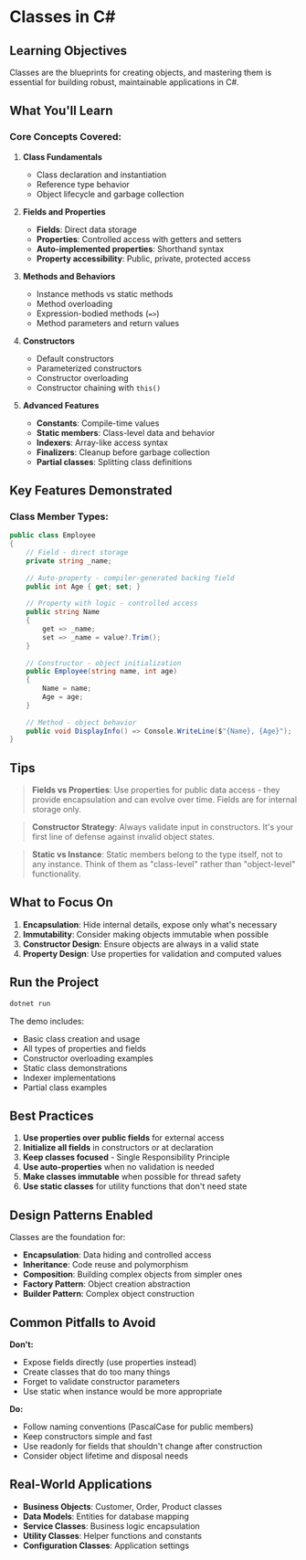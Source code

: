 # Classes in C#

## Learning Objectives

Classes are the blueprints for creating objects, and mastering them is essential for building robust, maintainable applications in C#.

## What You'll Learn

### Core Concepts Covered:

1. **Class Fundamentals**
   - Class declaration and instantiation
   - Reference type behavior
   - Object lifecycle and garbage collection

2. **Fields and Properties**
   - **Fields**: Direct data storage
   - **Properties**: Controlled access with getters and setters
   - **Auto-implemented properties**: Shorthand syntax
   - **Property accessibility**: Public, private, protected access

3. **Methods and Behaviors**
   - Instance methods vs static methods
   - Method overloading
   - Expression-bodied methods (`=>`)
   - Method parameters and return values

4. **Constructors**
   - Default constructors
   - Parameterized constructors
   - Constructor overloading
   - Constructor chaining with `this()`

5. **Advanced Features**
   - **Constants**: Compile-time values
   - **Static members**: Class-level data and behavior
   - **Indexers**: Array-like access syntax
   - **Finalizers**: Cleanup before garbage collection
   - **Partial classes**: Splitting class definitions

## Key Features Demonstrated

### Class Member Types:
```csharp
public class Employee
{
    // Field - direct storage
    private string _name;
    
    // Auto-property - compiler-generated backing field
    public int Age { get; set; }
    
    // Property with logic - controlled access
    public string Name 
    { 
        get => _name; 
        set => _name = value?.Trim(); 
    }
    
    // Constructor - object initialization
    public Employee(string name, int age)
    {
        Name = name;
        Age = age;
    }
    
    // Method - object behavior
    public void DisplayInfo() => Console.WriteLine($"{Name}, {Age}");
}
```

## Tips

> **Fields vs Properties**: Use properties for public data access - they provide encapsulation and can evolve over time. Fields are for internal storage only.

> **Constructor Strategy**: Always validate input in constructors. It's your first line of defense against invalid object states.

> **Static vs Instance**: Static members belong to the type itself, not to any instance. Think of them as "class-level" rather than "object-level" functionality.

## What to Focus On

1. **Encapsulation**: Hide internal details, expose only what's necessary
2. **Immutability**: Consider making objects immutable when possible
3. **Constructor Design**: Ensure objects are always in a valid state
4. **Property Design**: Use properties for validation and computed values

## Run the Project

```bash
dotnet run
```

The demo includes:
- Basic class creation and usage
- All types of properties and fields
- Constructor overloading examples
- Static class demonstrations
- Indexer implementations
- Partial class examples

## Best Practices

1. **Use properties over public fields** for external access
2. **Initialize all fields** in constructors or at declaration
3. **Keep classes focused** - Single Responsibility Principle
4. **Use auto-properties** when no validation is needed
5. **Make classes immutable** when possible for thread safety
6. **Use static classes** for utility functions that don't need state

## Design Patterns Enabled

Classes are the foundation for:
- **Encapsulation**: Data hiding and controlled access
- **Inheritance**: Code reuse and polymorphism
- **Composition**: Building complex objects from simpler ones
- **Factory Pattern**: Object creation abstraction
- **Builder Pattern**: Complex object construction

## Common Pitfalls to Avoid

**Don't:**
- Expose fields directly (use properties instead)
- Create classes that do too many things
- Forget to validate constructor parameters
- Use static when instance would be more appropriate

**Do:**
- Follow naming conventions (PascalCase for public members)
- Keep constructors simple and fast
- Use readonly for fields that shouldn't change after construction
- Consider object lifetime and disposal needs



## Real-World Applications

- **Business Objects**: Customer, Order, Product classes
- **Data Models**: Entities for database mapping
- **Service Classes**: Business logic encapsulation
- **Utility Classes**: Helper functions and constants
- **Configuration Classes**: Application settings
